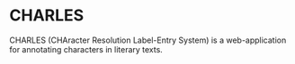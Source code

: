 # CHARLES

CHARLES (CHAracter Resolution Label-Entry System) is a web-application for annotating characters in literary texts.
